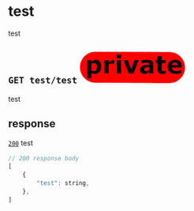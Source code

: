 # test
test
## `GET test/test` ![img_private](https://github.com/Coenicorn/DeGroeneWeide/blob/main/backend/docgen/private.png?raw=true)
test
## response
[`200`](https://developer.mozilla.org/en-US/docs/Web/HTTP/Status) test<br>
```javascript
// 200 response body
[
	{
		"test": string,
	},
]
```
